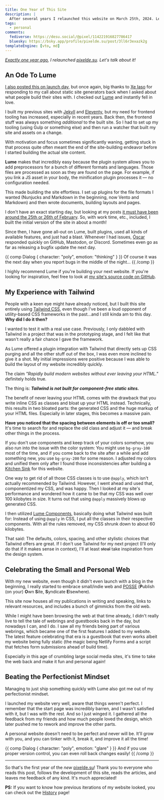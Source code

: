 ```yaml
---
title: One Year of This Site
description: |
  After several years I relaunched this website on March 25th, 2024. Let's talk a bit about that.
tags:
  - personal
comments:
  fediverse: https://desu.social/@pixel/114221916827786417
  bluesky: https://bsky.app/profile/pixelde.su/post/3ll6r3exazk2g
templateEngine: [vto, md]
---
```


_[Exactly one year ago](https://desu.social/@pixel/112155482973824039), I
relaunched [pixelde.su](https://pixelde.su). Let's talk about it!_

## An Ode To Lume

[I also posted this on launch day](https://desu.social/@pixel/112155492135005017),
but once again, big thanks to [Xe Iaso](https://xeiaso.net/) for responding to
my call about static site generators back when I asked about what people build
their sites with. I checked out [Lume](https://lume.land) and instantly fell in
love.

I built my previous sites with [Jekyll](https://jekyllrb.com/) and
[Eleventy](https://www.11ty.dev/), but my need for frontend tooling has
increased, especially in recent years. Back then, the frontend stuff was always
something _additional_ to the built site. So I had to set up my tooling (using
Gulp or something else) and then run a watcher that built my site and assets on
a change.

With motivation and focus sometimes significantly waning, getting stuck in that
process quite often meant the end of the site-building endeavor before I started
building the actual site content.

**Lume** makes that incredibly easy because the plugin system allows you to add
preprocessors for a bunch of different formats and languages. Those files are
processed as soon as they are found on the page. For example, if you link a JS
asset in your body, the minification plugin processes it — no configuration
needed.

This made building the site effortless. I set up plugins for the file formats I
wanted (Nunjucks and Markdown in the beginning, now Vento and Markdown) and then
wrote documents, building layouts and pages.

I don't have an exact starting day, but looking at my posts
[it must have been around the 25th or 26th of February](https://desu.social/@pixel/111995037720904396).
So, with work time, etc., included, I built the initial version of the site in
about a month!

Since then, I have gone all-out on Lume, built plugins, used all kinds of
available features, and just had a blast. Whenever I had issues,
[Óscar](https://oscarotero.com/) responded quickly on GitHub, Mastodon, or
Discord. Sometimes even go as far as releasing a bugfix update the next day.

{{ comp Dialog { character: "poly", emotion: "thinking" } }} Of course it was
the next day when you report bugs in the middle of the night... {{ /comp }}

I highly recommend Lume if you're building your next website. If you're looking
for inspiration, feel free to look at
[my site's source code on GitHub](https://github.com/pixeldesu/pixelde.su).

## My Experience with Tailwind

People with a keen eye might have already noticed, but I built this site
entirely using [Tailwind CSS](https://tailwindcss.com), even though I've been a
loud opponent of utility-based CSS frameworks in the past...and I still kinda am
to this day. **Why did I do it then?**

I wanted to test it with a real use case. Previously, I only dabbled with
Tailwind in a project that was in the prototyping stage, and I felt like that
wasn't really a fair chance I gave the framework.

As Lume offered a plugin integration with Tailwind that directly sets up CSS
purging and all the other stuff out of the box, I was even more inclined to give
it a shot. My initial impressions were positive because I was able to build the
layout of my website incredibly quickly.

The claim _"Rapidly build modern websites without ever leaving your HTML."_
definitely holds true.

The thing is: _**Tailwind is not built for component-free static sites.**_

The benefit of never leaving your HTML comes with the drawback that you write
inline CSS as classes and bloat up your HTML instead. Technically, this results
in two bloated parts: the generated CSS and the huge markup of your HTML files.
Especially in later stages, this becomes a massive pain.

**Have you noticed that the spacing between elements is off or too small?** It's
time to search for and replace the old class and adjust it — and break other
things in the process.

If you don't use components and keep track of your colors somehow, you also run
into the issue with the color system: You might use `bg-gray-100` most of the
time, and if you come back to the site after a while and add something new, you
use `bg-gray-200` for some reason. I adjusted my colors and unified them only
after I found those inconsistencies after building a
[Kitchen Sink](/misc/kitchen-sink) for this website.

One way to get rid of all those CSS classes is to use `@apply`, which isn't
actually recommended by Tailwind. However, I went ahead and used that,
componentized my CSS, and was happy. Then I looked at my site's performance and
wondered how it came to be that my CSS was well over 100 kilobytes in size. It
turns out that using `@apply` massively blows up generated CSS.

I then utilized [Lume Components](https://lume.land/docs/core/components/),
basically doing what Tailwind was built for: Instead of using `@apply` in CSS, I
put all the classes in their respective components. With all the rules removed,
my CSS shrunk down to about 60 kilobytes.

That said: The defaults, colors, spacing, and other stylistic choices that
Tailwind offers are great. If I don't use Tailwind for my next project (I'll
only do that if it makes sense in context), I'll at least ~~steal~~ take
inspiration from the design system.

## Celebrating the Small and Personal Web

With my new website, even though it didn't even launch with a blog in the
beginning, I really started to embrace small/indie web and
[POSSE](https://indieweb.org/POSSE) (**P**ublish (on your) **O**wn **S**ite,
**S**yndicate **E**lsewhere).

This site now houses all my publications in writing and speaking, links to
relevant resources, and includes a bunch of gimmicks from the old web.

While I might have been browsing the web at that time already, I didn't really
live to tell the tale of webrings and guestbooks back in the day, but nowadays I
can, and I do. I saw all my friends being part of various webrings, which became
one of the first features I added to my website. The latest feature celebrating
that era is a guestbook that even works albeit my website being fully static
(the magic being Netlify Forms and a script that fetches form submissions ahead
of build time).

Especially in this age of crumbling large social media sites, it's time to take
the web back and make it fun and personal again!

## Beating the Perfectionist Mindset

Managing to just ship something quickly with Lume also got me out of my
perfectionist mindset.

I launched my website very well, aware that things weren't perfect. I remember
that the start page was incredibly barren, and I wasn't satisfied with it, but I
was with the rest. And so I just winged it. I gathered all the feedback from my
friends and how much people loved the design, which later pushed me to rework
and improve the other parts.

A personal website doesn't need to be perfect and never will be. It'll grow with
you, and you can tinker with it, break it, and improve it all the time!

{{ comp Dialog { character: "poly", emotion: "glare" } }} And if you use proper
version control, you can even roll back changes easily! {{ /comp }}

---

So that's the first year of the _new_ [pixelde.su](https://pixelde.su)! Thank
you to everyone who reads this post, follows the development of this site, reads
the articles, and leaves me feedback of any kind. It's much appreciated!

**PS:** If you want to know how previous iterations of my website looked, you
can check out the [History](/misc/history) page!
